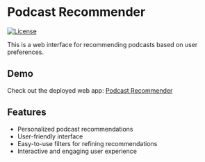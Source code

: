 # Podcast Recommender

[![License](https://img.shields.io/badge/license-MIT-blue.svg)](LICENSE)

This is a web interface for recommending podcasts based on user preferences.

## Demo

Check out the deployed web app: [Podcast Recommender](https://pro4castinator-podcast-recommender-web-app-app-ekiek1.streamlit.app/)

## Features

- Personalized podcast recommendations
- User-friendly interface
- Easy-to-use filters for refining recommendations
- Interactive and engaging user experience


